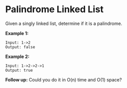 # Palindrome Linked List

Given a singly linked list, determine if it is a palindrome.

__Example 1:__

```pseudo
Input: 1->2
Output: false
```

__Example 2:__

```pseudo
Input: 1->2->2->1
Output: true
```

__Follow up:__
Could you do it in O(n) time and O(1) space?